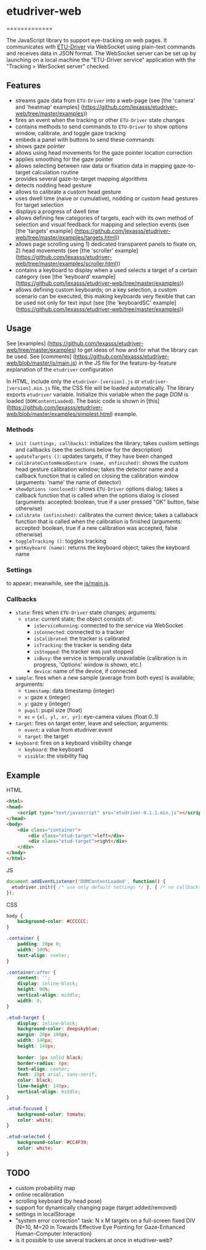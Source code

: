 # etudriver-web
=============

The JavaScript library to support eye-tracking on web pages. It communicates with [ETU-Driver](http://www.sis.uta.fi/~csolsp/projects.php) via WebSocket using plain-text commands and receives data in JSON format. The WebSocket server can be set up by launching on a local machine the "ETU-Driver service" application with the "Tracking > WerSocket server" checked.

## Features

- streams gaze data from `ETU-Driver` into a web-page (see [the 'camera' and 'heatmap' examples] (https://github.com/lexasss/etudriver-web/tree/master/examples))
- fires an event when the tracking or other `ETU-Driver` state changes
- contains methods to send commands to `ETU-Driver` to show options window, calibrate, and toggle gaze tracking
- embeds a panel with buttons to send these commands
- shows gaze pointer
- allows using head movements for the gaze pointer location correction
- applies smoothing for the gaze pointer
- allows selecting between raw data or fixation data in mapping gaze-to-target calculation routine
- provides several gaze-to-target mapping algorithms
- detects nodding head gesture
- allows to calibrate a custom head gesture
- uses dwell time (naive or cumulative), nodding or custom head gestures for target selection
- displays a progress of dwell time
- allows defining few categories of targets, each with its own method of selection and visual feedback for mapping and selection events (see [the 'targets' example] (https://github.com/lexasss/etudriver-web/tree/master/examples/targets.html))
- allows page scrolling using 1) dedicated transparent panels to fixate on, 2) head movements (see [the 'scroller' example] (https://github.com/lexasss/etudriver-web/tree/master/examples/scroller.html))
- contains a keyboard to display when a used selects a target of a certain category (see [the 'keyboard' example] (https://github.com/lexasss/etudriver-web/tree/master/examples))
- allows defining custom keyboards; on a key selection, a custom scenario can be executed, this making keyboards very flexible that can be used not only for text input  (see [the 'keyboardSC' example] (https://github.com/lexasss/etudriver-web/tree/master/examples))

## Usage

See [examples] (https://github.com/lexasss/etudriver-web/tree/master/examples) to get ideas of how and for what the library can be used. See [comments] (https://github.com/lexasss/etudriver-web/blob/master/js/main.js) in the JS file for the feature-by-feature explanation of the `etudriver` configuration

In HTML, include only the `etudriver-[version].js` or `etudriver-[version].min.js` file, the CSS file will be loaded automatically. The library exports `etudriver` variable. Initialize this variable when the page DOM is loaded (`DOMContentLoaded`). The basic code is shown in [this] (https://github.com/lexasss/etudriver-web/blob/master/examples/simplest.html) example.

### Methods

- `init (settings, callbacks)`: initializes the library; takes custom settings and callbacks (see the sections below for the description)
- `updateTargets ()`: updates targets, if they have been changed
- `calibrateCustomHeadGesture (name, onfinished)`: shows the custom head gesture calibration window; takes the detector name and a callback function that is called on closing the calibration window (arguments: 'name' the name of detector)
- `showOptions (onclosed)`: shows `ETU-Driver` options dialog; takes a callback function that is called when the options dialog is closed (arguments: accepted: boolean, true if a user pressed "OK" button, false otherwise)
- `calibrate (onfinished)`: calibrates the current device; takes a callaback function that is called when the calibration is finished (arguments: accepted: boolean, true if a new calibration was accepted, false otherwise)
- `toggleTracking ()`: toggles tracking
- `getKeyboard (name)`: returns the keyboard object; takes the keyboard name

### Settings

to appear; meanwhile, see the [js/main.js](https://github.com/lexasss/etudriver-web/blob/master/js/main.js).

### Callbacks

- `state`: fires when `ETU-Driver` state changes; arguments:
    - `state`: current state; the object consists of:
        - `isServiceRunning`: connected to the service via WebSocket
        - `isConnected`: connected to a tracker
        - `isCalibrated`: the tracker is calibrated
        - `isTracking`: the tracker is sending data
        - `isStopped`: the tracker was just stopped
        - `isBusy`: the service is temporally unavailable (calibration is in progress, 'Options' window is shown, etc.)
        - `device`: name of the device, if connected
- `sample`: fires when a new sample (average from both eyes) is available; arguments:
    - `timestamp`: data timestamp (integer)
    - `x`: gaze x (integer)
    - `y`: gaze y (integer)
    - `pupil`: pupil size (float)
    - `ec` = `{xl, yl, xr, yr}`: eye-camera values (float 0..1)
- `target`: fires on target enter, leave and selection; arguments:
    - `event`: a value from etudriver.event
    - `target`: the target
- `keyboard`: fires on a keyboard visibility change
    - `keyboard`: the keyboard
    - `visible`: the visibility flag

## Example

HTML
```html
<html>
<head>
    <script type="text/javascript" src="etudriver-0.1.1.min.js"></script>
</head>
<body>
    <div class="container">
        <div class="etud-target">left</div>
        <div class="etud-target">right</div>
    </div>
</body>
</html>
```

JS
```javascript
document.addEventListener('DOMContentLoaded', function() {
  etudriver.init({ /* use only default settings */ }, { /* no callbacks */});
});
```

CSS
```css
body {
    background-color: #CCCCCC;
}

.container {
    padding: 20px 0;
    width: 100%;
    text-align: center;
}

.container:after {
    content: '';
    display: inline-block;
    height: 90%;
    vertical-align: middle;
    width: 0;
}

.etud-target {
    display: inline-block;
    background-color: deepskyblue;
    margin: 20px 100px;
    width: 140px;
    height: 140px;
    
    border: 1px solid black;
    border-radius: 8px;
    text-align: center;
    font: 18pt arial, sans-serif;
    color: black;
    line-height: 140px;
    vertical-align: middle;
}

.etud-focused {
    background-color: tomato;
    color: white;
}        

.etud-selected {
    background-color: #CC4F39;
    color: white;
}        
```

## TODO

- custom probability map
- online recalibration
- scrolling keyboard (by head pose) 
- support for dynamically changing page (target added/removed)
- settings in localStorage
- "system error correction" task: N x M targets on a full-screen fixed DIV
  (N=10, M=20 in Towards Effective Eye Pointing for Gaze-Enhanced Human-Computer Interaction)
- is it possible to use several trackers at once in etudriver-web?
